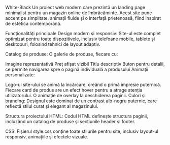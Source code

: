 White-Black
Un proiect web modern care prezintă un landing page minimalist pentru un magazin online de îmbrăcăminte. Acest site pune accent pe simplitate, animații fluide și o interfață prietenoasă, fiind inspirat de estetica contemporană.

Funcționalități principale
Design modern și responsiv:
Site-ul este complet optimizat pentru toate dispozitivele, inclusiv telefoane mobile, tablete și desktopuri, folosind tehnici de layout adaptiv.

Catalog de produse:
O galerie de produse, fiecare cu:

Imagine reprezentativă
Preț afișat vizibil
Titlu descriptiv
Buton pentru detalii, ce permite navigarea spre o pagină individuală a produsului
Animații personalizate:

Logo-ul site-ului se animă la încărcare, creând o primă impresie puternică.
Fiecare card de produs are un efect hover pentru a atrage atenția utilizatorului.
O animație de overlay la deschiderea paginii.
Culori și branding:
Designul este dominat de un contrast alb-negru puternic, care reflectă stilul curat și elegant al magazinului.

Structura proiectului
HTML:
Codul HTML definește structura paginii, incluzând un catalog de produse și secțiunile header și footer.

CSS:
Fișierul style.css conține toate stilurile pentru site, inclusiv layout-ul responsiv, animațiile și efectele vizuale.
